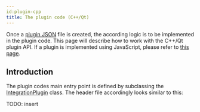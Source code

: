 ```yaml
---
id:plugin-cpp
title: The plugin code (C++/Qt)
---
```


Once a [plugin JSON](plugin-json) file is created, the according logic is to be implemented in the plugin code. This page will describe how to work with the C++/Qt plugin API. If a plugin is implemented using JavaScript, please refer to [this page](plugin-js).

## Introduction

The plugin codes main entry point is defined by subclassing the [IntegrationPlugin](broken) class. The header file accordingly looks similar to this:


TODO: insert 
